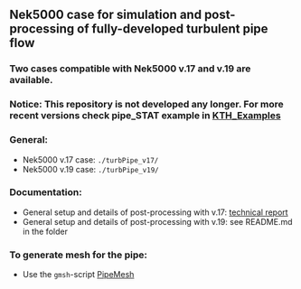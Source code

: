 ## Nek5000 case for simulation and post-processing of fully-developed turbulent pipe flow
### Two cases compatible with Nek5000 **v.17** and **v.19** are available. 

### Notice: This repository is not developed any longer. For more recent versions check pipe_STAT example in [KTH_Examples](https://github.com/KTH-Nek5000/KTH_Examples)

### General:
  - Nek5000 v.17 case: `./turbPipe_v17/`
  - Nek5000 v.19 case: `./turbPipe_v19/`

### Documentation:
  - General setup and details of post-processing with v.17: [technical report](http://urn.kb.se/resolve?urn=urn:nbn:se:kth:diva-265021)
  - General setup and details of post-processing with v.19: see README.md in the folder

### To generate mesh for the pipe:
  - Use the `gmsh`-script [PipeMesh](https://github.com/KTH-Nek5000/PipeMesh) 
